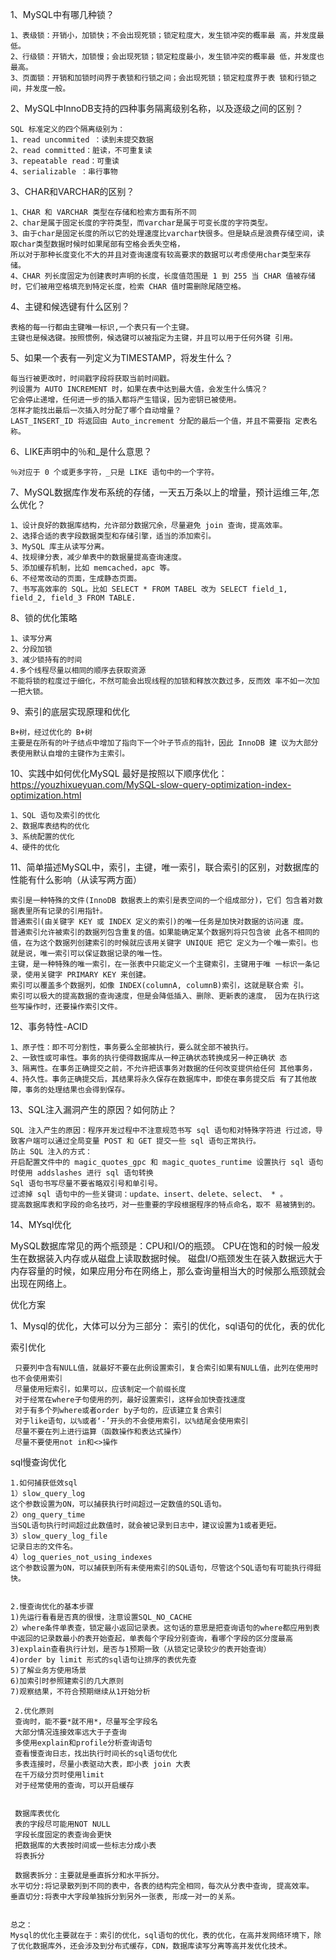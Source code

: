 1、MySQL中有哪几种锁？

    1、表级锁：开销小，加锁快；不会出现死锁；锁定粒度大，发生锁冲突的概率最 高，并发度最低。
    2、行级锁：开销大，加锁慢；会出现死锁；锁定粒度最小，发生锁冲突的概率最 低，并发度也最高。
    3、页面锁：开销和加锁时间界于表锁和行锁之间；会出现死锁；锁定粒度界于表 锁和行锁之间，并发度一般。

2、MySQL中InnoDB支持的四种事务隔离级别名称，以及逐级之间的区别？
    
    SQL 标准定义的四个隔离级别为：
    1、read uncommited ：读到未提交数据
    2、read committed：脏读，不可重复读
    3、repeatable read：可重读
    4、serializable ：串行事物

3、CHAR和VARCHAR的区别？

    1、CHAR 和 VARCHAR 类型在存储和检索方面有所不同
    2、char是属于固定长度的字符类型，而varchar是属于可变长度的字符类型。
    3、由于char是固定长度的所以它的处理速度比varchar快很多。但是缺点是浪费存储空间，读取char类型数据时候时如果尾部有空格会丢失空格，
    所以对于那种长度变化不大的并且对查询速度有较高要求的数据可以考虑使用char类型来存储。
    4、CHAR 列长度固定为创建表时声明的长度，长度值范围是 1 到 255 当 CHAR 值被存储时，它们被用空格填充到特定长度，检索 CHAR 值时需删除尾随空格。

4、主键和候选键有什么区别？
 
    表格的每一行都由主键唯一标识,一个表只有一个主键。
    主键也是候选键。按照惯例，候选键可以被指定为主键，并且可以用于任何外键 引用。
    
5、如果一个表有一列定义为TIMESTAMP，将发生什么？

    每当行被更改时，时间戳字段将获取当前时间戳。
    列设置为 AUTO INCREMENT 时，如果在表中达到最大值，会发生什么情况？
    它会停止递增，任何进一步的插入都将产生错误，因为密钥已被使用。
    怎样才能找出最后一次插入时分配了哪个自动增量？
    LAST_INSERT_ID 将返回由 Auto_increment 分配的最后一个值，并且不需要指 定表名称。

6、LIKE声明中的％和_是什么意思？

    ％对应于 0 个或更多字符，_只是 LIKE 语句中的一个字符。

7、MySQL数据库作发布系统的存储，一天五万条以上的增量，预计运维三年,怎么优化？

    1、设计良好的数据库结构，允许部分数据冗余，尽量避免 join 查询，提高效率。
    2、选择合适的表字段数据类型和存储引擎，适当的添加索引。
    3、MySQL 库主从读写分离。
    4、找规律分表，减少单表中的数据量提高查询速度。
    5、添加缓存机制，比如 memcached，apc 等。
    6、不经常改动的页面，生成静态页面。
    7、书写高效率的 SQL。比如 SELECT * FROM TABEL 改为 SELECT field_1, field_2, field_3 FROM TABLE.

8、锁的优化策略

    1、读写分离
    2、分段加锁
    3、减少锁持有的时间
    4.多个线程尽量以相同的顺序去获取资源
    不能将锁的粒度过于细化，不然可能会出现线程的加锁和释放次数过多，反而效 率不如一次加一把大锁。
    
9、索引的底层实现原理和优化

    B+树，经过优化的 B+树
    主要是在所有的叶子结点中增加了指向下一个叶子节点的指针，因此 InnoDB 建 议为大部分表使用默认自增的主键作为主索引。

10、实践中如何优化MySQL
最好是按照以下顺序优化：https://youzhixueyuan.com/MySQL-slow-query-optimization-index-optimization.html

    1、SQL 语句及索引的优化
    2、数据库表结构的优化
    3、系统配置的优化
    4、硬件的优化

11、简单描述MySQL中，索引，主键，唯一索引，联合索引的区别，对数据库的性能有什么影响（从读写两方面）

    索引是一种特殊的文件(InnoDB 数据表上的索引是表空间的一个组成部分)，它们 包含着对数据表里所有记录的引用指针。
    普通索引(由关键字 KEY 或 INDEX 定义的索引)的唯一任务是加快对数据的访问速 度。
    普通索引允许被索引的数据列包含重复的值。如果能确定某个数据列将只包含彼 此各不相同的值，在为这个数据列创建索引的时候就应该用关键字 UNIQUE 把它 定义为一个唯一索引。也就是说，唯一索引可以保证数据记录的唯一性。
    主键，是一种特殊的唯一索引，在一张表中只能定义一个主键索引，主键用于唯 一标识一条记录，使用关键字 PRIMARY KEY 来创建。
    索引可以覆盖多个数据列，如像 INDEX(columnA, columnB)索引，这就是联合索 引。
    索引可以极大的提高数据的查询速度，但是会降低插入、删除、更新表的速度， 因为在执行这些写操作时，还要操作索引文件。

12、事务特性-ACID

    1、原子性：即不可分割性，事务要么全部被执行，要么就全部不被执行。
    2、一致性或可串性。事务的执行使得数据库从一种正确状态转换成另一种正确状 态
    3、隔离性。在事务正确提交之前，不允许把该事务对数据的任何改变提供给任何 其他事务，
    4、持久性。事务正确提交后，其结果将永久保存在数据库中，即使在事务提交后 有了其他故障，事务的处理结果也会得到保存。

13、SQL注入漏洞产生的原因？如何防止？

    SQL 注入产生的原因：程序开发过程中不注意规范书写 sql 语句和对特殊字符进 行过滤，导致客户端可以通过全局变量 POST 和 GET 提交一些 sql 语句正常执行。
    防止 SQL 注入的方式： 
    开启配置文件中的 magic_quotes_gpc 和 magic_quotes_runtime 设置执行 sql 语句时使用 addslashes 进行 sql 语句转换
    Sql 语句书写尽量不要省略双引号和单引号。
    过滤掉 sql 语句中的一些关键词：update、insert、delete、select、 * 。
    提高数据库表和字段的命名技巧，对一些重要的字段根据程序的特点命名，取不 易被猜到的。

14、MYsql优化

MySQL数据库常见的两个瓶颈是：CPU和I/O的瓶颈。 
CPU在饱和的时候一般发生在数据装入内存或从磁盘上读取数据时候。 
磁盘I/O瓶颈发生在装入数据远大于内存容量的时候，如果应用分布在网络上，那么查询量相当大的时候那么瓶颈就会出现在网络上。 

优化方案

1、Mysql的优化，大体可以分为三部分：
索引的优化，sql语句的优化，表的优化 

索引优化

     只要列中含有NULL值，就最好不要在此例设置索引，复合索引如果有NULL值，此列在使用时也不会使用索引 
     尽量使用短索引，如果可以，应该制定一个前缀长度 
     对于经常在where子句使用的列，最好设置索引，这样会加快查找速度 
     对于有多个列where或者order by子句的，应该建立复合索引 
     对于like语句，以%或者‘-’开头的不会使用索引，以%结尾会使用索引 
     尽量不要在列上进行运算（函数操作和表达式操作） 
     尽量不要使用not in和<>操作 

sql慢查询优化

    1.如何捕获低效sql 
    1）slow_query_log 
    这个参数设置为ON，可以捕获执行时间超过一定数值的SQL语句。 
    2）ong_query_time 
    当SQL语句执行时间超过此数值时，就会被记录到日志中，建议设置为1或者更短。 
    3）slow_query_log_file 
    记录日志的文件名。 
    4）log_queries_not_using_indexes 
    这个参数设置为ON，可以捕获到所有未使用索引的SQL语句，尽管这个SQL语句有可能执行得挺快。
    
    
    2.慢查询优化的基本步骤 
    1)先运行看看是否真的很慢，注意设置SQL_NO_CACHE 
    2）where条件单表查，锁定最小返回记录表。这句话的意思是把查询语句的where都应用到表中返回的记录数最小的表开始查起，单表每个字段分别查询，看哪个字段的区分度最高 
    3)explain查看执行计划，是否与1预期一致（从锁定记录较少的表开始查询） 
    4)order by limit 形式的sql语句让排序的表优先查 
    5)了解业务方使用场景 
    6)加索引时参照建索引的几大原则 
    7)观察结果，不符合预期继续从1开始分析
    
     2.优化原则 
     查询时，能不要*就不用*，尽量写全字段名 
     大部分情况连接效率远大于子查询 
     多使用explain和profile分析查询语句 
     查看慢查询日志，找出执行时间长的sql语句优化 
     多表连接时，尽量小表驱动大表，即小表 join 大表 
     在千万级分页时使用limit 
     对于经常使用的查询，可以开启缓存 
     
     
     数据库表优化
     表的字段尽可能用NOT NULL 
     字段长度固定的表查询会更快 
     把数据库的大表按时间或一些标志分成小表 
     将表拆分 
     
     数据表拆分：主要就是垂直拆分和水平拆分。 
    水平切分:将记录散列到不同的表中，各表的结构完全相同，每次从分表中查询, 提高效率。 
    垂直切分:将表中大字段单独拆分到另外一张表, 形成一对一的关系。 
    
    
    总之：
    Mysql的优化主要就在于：索引的优化，sql语句的优化，表的优化，在高并发网络环境下，除了优化数据库外，还会涉及到分布式缓存，CDN，数据库读写分离等高并发优化技术。